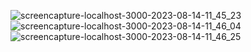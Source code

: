 ![screencapture-localhost-3000-2023-08-14-11_45_23](https://github.com/i2001atnj/Pokedex-Web-App/assets/124210642/529cda4e-c4fb-49cc-af58-1e235bc866d3)
![screencapture-localhost-3000-2023-08-14-11_46_04](https://github.com/i2001atnj/Pokedex-Web-App/assets/124210642/89765ca1-b376-41cd-8f64-8bf96139ca14)
![screencapture-localhost-3000-2023-08-14-11_46_25](https://github.com/i2001atnj/Pokedex-Web-App/assets/124210642/8ae3e689-7f5d-4cd9-962e-43d55fcafa18)
